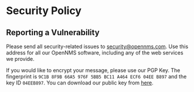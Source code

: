# Security Policy

## Reporting a Vulnerability

Please send all security-related issues to security@opennms.com. Use this address for all our OpenNMS software, including any of the web services we provide.

If you would like to encrypt your message, please use our PGP Key. The fingerprint is ```9C1B 8F9B 66A5 976F 5BB5 BC11 A464 ECF6 04EE B897``` and the key ID ```04EEB897```. You can download our public key from [here](http://pgp.mit.edu/pks/lookup?op=get&search=0xA464ECF604EEB897).
